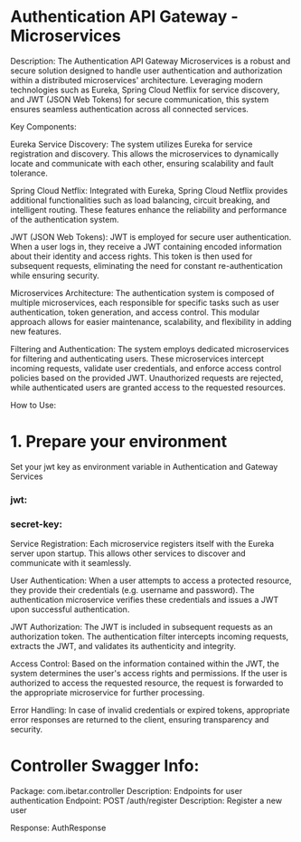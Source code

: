 
# Authentication API Gateway - Microservices

Description:
The Authentication API Gateway Microservices is a robust and secure solution
designed to handle user authentication and authorization within a distributed microservices'
architecture.
Leveraging modern technologies such as Eureka, Spring Cloud Netflix for service discovery,
and JWT (JSON Web Tokens) for secure communication,
this system ensures seamless authentication across all connected services.

Key Components:

Eureka Service Discovery: The system utilizes Eureka for service registration and discovery.
This allows the microservices to dynamically locate and communicate with each other,
ensuring scalability and fault tolerance.

Spring Cloud Netflix:
Integrated with Eureka,
Spring Cloud Netflix provides additional functionalities such as load balancing, circuit breaking,
and intelligent routing.
These features enhance the reliability and performance of the authentication system.

JWT (JSON Web Tokens): JWT is employed for secure user authentication.
When a user logs in, they receive a JWT containing encoded information about their identity and access rights.
This token is then used for subsequent requests,
eliminating the need for constant re-authentication while ensuring security.

Microservices Architecture:
The authentication system is composed of multiple microservices,
each responsible for specific tasks such as user authentication, token generation, and access control.
This modular approach allows for easier maintenance, scalability, and flexibility in adding new features.

Filtering and Authentication: The system employs dedicated microservices for filtering and authenticating users. These microservices intercept incoming requests, validate user credentials, and enforce access control policies based on the provided JWT. Unauthorized requests are rejected, while authenticated users are granted access to the requested resources.

How to Use:

# 1. Prepare your environment
Set your jwt key as environment variable in Authentication and Gateway Services
### jwt:
### secret-key: <your secret key>

Service Registration: Each microservice registers itself with the Eureka server upon startup.
This allows other services to discover and communicate with it seamlessly.

User Authentication: When a user attempts to access a protected resource, they provide their credentials
(e.g. username and password).
The authentication microservice verifies these credentials and issues a JWT upon successful authentication.

JWT Authorization: The JWT is included in subsequent requests as an authorization token.
The authentication filter intercepts incoming requests, extracts the JWT, and validates its authenticity and integrity.

Access Control: Based on the information contained within the JWT,
the system determines the user's access rights and permissions.
If the user is authorized to access the requested resource,
the request is forwarded to the appropriate microservice for further processing.

Error Handling: In case of invalid credentials or expired tokens,
appropriate error responses are returned to the client, ensuring transparency and security.


# Controller Swagger Info:

Package: com.ibetar.controller
Description: Endpoints for user authentication
Endpoint: POST /auth/register
Description: Register a new user

Response: AuthResponse